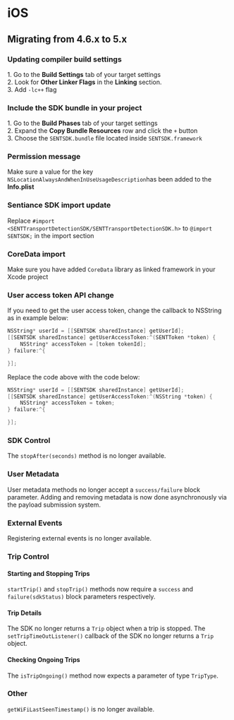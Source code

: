 # iOS

## Migrating from 4.6.x to 5.x

### Updating compiler build settings

1\. Go to the **Build Settings** tab of your target settings \
2\. Look for **Other Linker Flags** in the **Linking** section. \
3\. Add `-lc++` flag

### Include the SDK bundle in your project

1\. Go to the **Build Phases** tab of your target settings \
2\. Expand the **Copy Bundle Resources** row and click the `+` button \
3\. Choose the `SENTSDK.bundle` file located inside `SENTSDK.framework`

### Permission message

Make sure a value for the key `NSLocationAlwaysAndWhenInUseUsageDescription`has been added to the **Info.plist**

### Sentiance SDK import update

Replace `#import <SENTTransportDetectionSDK/SENTTransportDetectionSDK.h>` to `@import SENTSDK;` in the import section

### CoreData import

Make sure you have added `CoreData` library as linked framework in your Xcode project

### User access token API change

If you need to get the user access token, change the callback to NSString as in example below:

```objectivec
NSString* userId = [[SENTSDK sharedInstance] getUserId];
[[SENTSDK sharedInstance] getUserAccessToken:^(SENTToken *token) {
    NSString* accessToken = [token tokenId];
} failure:^{

}];
```

Replace the code above with the code below:

```objectivec
NSString* userId = [[SENTSDK sharedInstance] getUserId];
[[SENTSDK sharedInstance] getUserAccessToken:^(NSString *token) {
    NSString* accessToken = token;
} failure:^{

}];
```

### SDK Control

The `stopAfter(seconds)` method is no longer available.

### User Metadata

User metadata methods no longer accept a `success/failure` block parameter. Adding and removing metadata is now done asynchronously via the payload submission system.

### External Events

Registering external events is no longer available.

### Trip Control

#### Starting and Stopping Trips

`startTrip()` and `stopTrip()` methods now require a `success` and `failure(sdkStatus)` block parameters respectively.

#### Trip Details

The SDK no longer returns a `Trip` object when a trip is stopped. The `setTripTimeOutListener()` callback of the SDK no longer returns a `Trip` object.

#### Checking Ongoing Trips

The `isTripOngoing()` method now expects a parameter of type `TripType`.

### Other

`getWiFiLastSeenTimestamp()` is no longer available.
